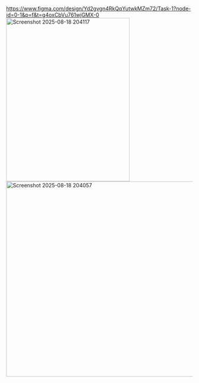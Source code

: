 https://www.figma.com/design/Yd2gvgn4RkQqYutwkMZm72/Task-1?node-id=0-1&p=f&t=g4oxCbVu761wjGMX-0
<img width="333" height="441" alt="Screenshot 2025-08-18 204117" src="https://github.com/user-attachments/assets/c4da5c82-28b3-4831-b9d2-85ed97a3cd17" />
<img width="975" height="527" alt="Screenshot 2025-08-18 204057" src="https://github.com/user-attachments/assets/4e5a58cf-3200-4bdf-9529-5e78fa454137" />
